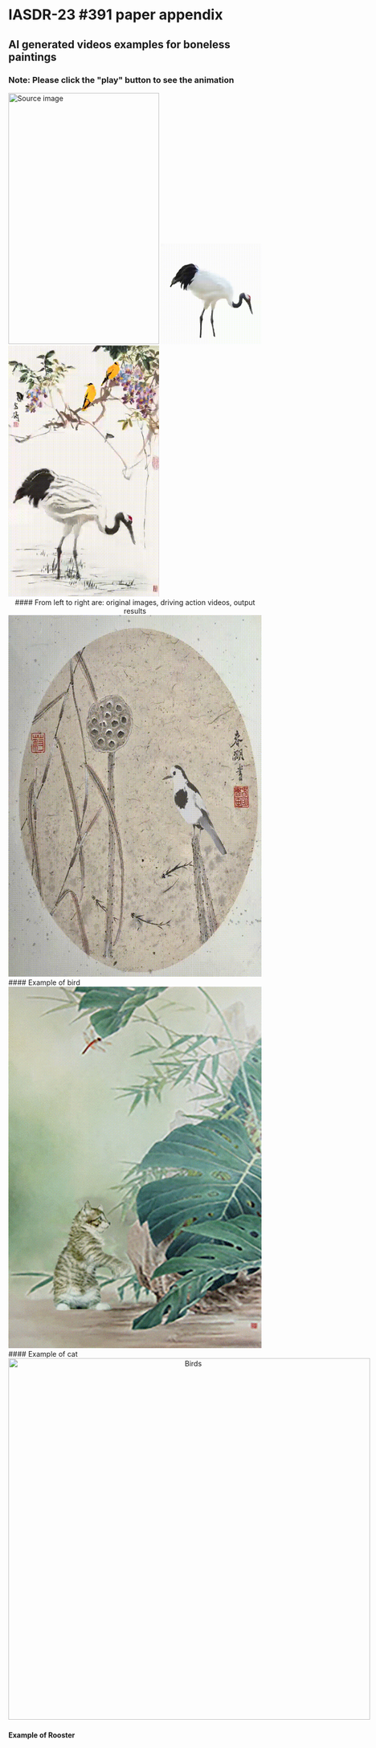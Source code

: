 # IASDR-23 #391 paper appendix

## AI generated videos examples for boneless paintings

### Note: Please click the "play" button to see the animation


<span style="display:inline-block;">
    <img src="/img/f27ca2560ed8abd1eb16e8317e9cefc.png" width="300" height="500" title="Source image"/>
    <img src="/img/crane1.gif" width="200" height="200" title="Action video"/>
    <img src="/img/cbb.gif" width="300" height="500" title="Output results"/>
</span>


<center>#### From left to right are: original images, driving action videos, output results</center>

<span style="display:inline-block;text-align:center;">
    <img src="/img/bird.gif" width="720" height="720" title="Birds"/>
</span>
#### Example of bird
<span style="display:inline-block;text-align:center;">
    <img src="/img/图片3.gif" width="720" height="720" title="Birds"/>
</span>
#### Example of cat

<span style="display:inline-block;text-align:center;">
    <img src="/img/ggb.gif" width="720" height="720" title="Birds"/>
</span>

#### Example of Rooster
